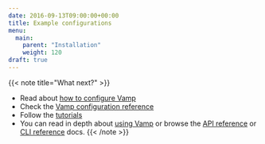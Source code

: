```yaml
---
date: 2016-09-13T09:00:00+00:00
title: Example configurations
menu:
  main:
    parent: "Installation"
    weight: 120
draft: true
---
```



{{< note title="What next?" >}}
* Read about [how to configure Vamp](documentation/installation/how-to-configure-vamp)
* Check the [Vamp configuration reference](documentation/installation/configuration-reference)
* Follow the [tutorials](/documentation/tutorials/overview)
* You can read in depth about [using Vamp](/documentation/using-vamp/artifacts/) or browse the [API reference](/documentation/api/api-reference/) or [CLI reference](/documentation/cli/cli-reference/) docs.
{{< /note >}}
